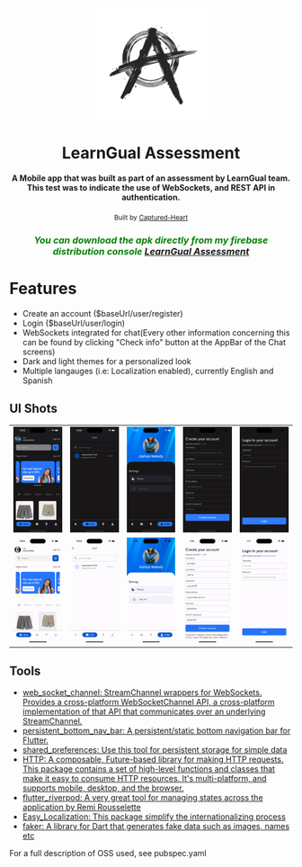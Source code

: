 <div align="center">
   <img src="./assets/images/learngual_logo.png" width="200" color="0xFF2676FC"/>
  <br />
  <h1>LearnGual Assessment</h1>
  <strong>A Mobile app that was built as part of an assessment by LearnGual team. This test was to indicate the use of WebSockets, and REST API in authentication.</strong>
  <br />

<sub>Built by <a href="https://twitter.com/CapturedWarrior">Captured-Heart</a></sub>
<br />

<i><h3 style="color: green">You can download the apk directly from my firebase distribution console <a href="https://appdistribution.firebase.google.com/testerapps/1:1045501620992:android:7d15006ffe90bd5e3b39e5/releases/53iq4chg2o4do?utm_source=firebase-console">LearnGual Assessment</a></h3></i>

</div>

# Features

- Create an account ($baseUrl/user/register)
- Login ($baseUrl/user/login)
- WebSockets integrated for chat(Every other information concerning this can be found by clicking "Check info" button at the AppBar of the Chat screens)
- Dark and light themes for a personalized look
- Multiple langauges (i.e: Localization enabled), currently English and Spanish

## UI Shots

<div style="text-align: center">
  <table>
    <tr>
      <td style="text-align: center">
        <img src="./screenshots/dark01.png" width="200" />
      </td>
      <td style="text-align: center">
        <img src="./screenshots/dark02.png" width="200" />
      </td>
      <td style="text-align: center">
        <img src="./screenshots/dark03.png" width="200" />
      </td>
      <td style="text-align: center">
        <img src="./screenshots/dark04.png" width="200" />
      </td>
      <td style="text-align: center">
        <img src="./screenshots/dark05.png" width="200" />
      </td>
    </tr>
    <tr>
      <td style="text-align: center">
        <img src="./screenshots/light01.png" width="200" />
      </td>
      <td style="text-align: center">
        <img src="./screenshots/light02.png" width="200" />
      </td>
      <td style="text-align: center">
        <img src="./screenshots/light03.png" width="200" />
      </td>
      <td style="text-align: center">
        <img src="./screenshots/light04.png" width="200" />
      </td>
      <td style="text-align: center">
        <img src="./screenshots/light05.png" width="200" />
      </td>
    </tr> 
  </table>
</div>

## Tools

- [web_socket_channel: StreamChannel wrappers for WebSockets. Provides a cross-platform WebSocketChannel API, a cross-platform implementation of that API that communicates over an underlying StreamChannel.](https://pub.dev/packages/web_socket_channel)
- [persistent_bottom_nav_bar: A persistent/static bottom navigation bar for Flutter.](https://pub.dev/packages/persistent_bottom_nav_bar)
- [shared_preferences: Use this tool for persistent storage for simple data](https://pub.dev/packages/shared_preferences)
- [HTTP: A composable, Future-based library for making HTTP requests. This package contains a set of high-level functions and classes that make it easy to consume HTTP resources. It's multi-platform, and supports mobile, desktop, and the browser.](https://pub.dev/packages/http)
- [flutter_riverpod: A very great tool for managing states across the application by Remi Rousselette ](https://pub.dev/packages/flutter_riverpod)
- [Easy_Localization: This package simplify the internationalizing process](https://pub.dev/packages/easy_localization)
- [faker: A library for Dart that generates fake data such as images, names etc](https://pub.dev/packages/faker)

For a full description of OSS used, see pubspec.yaml

